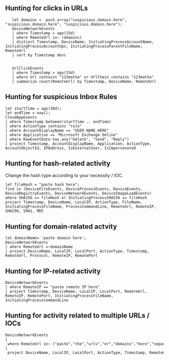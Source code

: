 ## Hunting for clicks in URLs


       let domains =  pack_array("suspicious.domain.here", "suspicious.domain.here", "suspicious.domain.here");
       DeviceNetworkEvents
       | where Timestamp > ago(15d)
       | where RemoteUrl in~ (domains)
       | distinct Timestamp, DeviceName, InitiatingProcessAccountName, InitiatingProcessAccountUpn, InitiatingProcessParentFileName, RemoteUrl
       | sort by Timestamp desc


       UrlClickEvents
       | where Timestamp > ago(15d)
       | where Url contains "123matka" or UrlChain contains "123matka"
       | summarize count(RemoteUrl) by Timestamp, DeviceName, RemoteUrl


## Hunting for suspicious Inbox Rules    

    let startTime = ago(30d);
    let endTime = now();
    CloudAppEvents
    | where Timestamp between(startTime .. endTime)
    | where ActionType contains "rule"
    | where AccountDisplayName == "USER_NAME_HERE"
    | where Application == "Microsoft Exchange Online"
    | where RawEventData has_any("Delete", "Send", "Reply")
    | project Timestamp, AccountDisplayName, Application, ActionType, AccountObjectId, IPAddress, IsExternalUser, IsImpersonated
  
 
## Hunting for hash-related activity
 
 Change the hash type according to your necessity / IOC. 
 
    let fileHash = "paste hash here";
    find in (DeviceFileEvents, DeviceProcessEvents, DeviceEvents, DeviceRegistryEvents, DeviceNetworkEvents, DeviceImageLoadEvents)
    where SHA256 == fileHash or InitiatingProcessSHA256 == fileHash
    project Timestamp, DeviceName, LocalIP, ActionType, FileName, InitiatingProcessFileName, ProcessCommandLine, RemoteUrl, RemoteIP, SHA256, SHA1, MD5
  
 
## Hunting for domain-related actvity
 
    let domainName= 'paste domain here';
    DeviceNetworkEvents
    | where RemoteUrl =~domainName
    | project DeviceName, LocalIP, LocalPort, ActionType, Timestamp, RemoteUrl, Protocol, RemoteIP, RemotePort
  
## Hunting for IP-related activity

    DeviceNetworkEvents
    | where RemoteIP == "paste remote IP here"
    | project Timestamp, DeviceName, LocalIP, LocalPort, RemoteUrl, RemoteIP, RemotePort, InitiatingProcessFileName, InitiatingProcessCommandLine
  
  
## Hunting for activity related to multiple URLs / IOCs

    DeviceNetworkEvents
    | where RemoteUrl in~ ("paste","the","urls","or","domains","here","separeted","by","commas")
    | project DeviceName, LocalIP, LocalPort, ActionType, Timestamp, RemoteUrl, Protocol, RemoteIP, RemotePort






